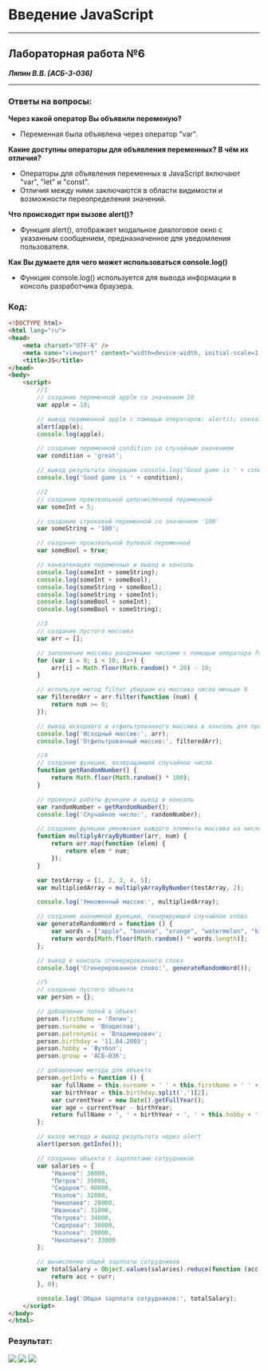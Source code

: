﻿# Введение JavaScript
___________________________________________________
## Лабораторная работа №6
***Ляпин В.В. [АСБ-3-036]***
___________________________________________________
### Ответы на вопросы:

**Через какой оператор Вы объявили переменую?**
- Переменная была объявлена через оператор "var".

**Какие доступны операторы для объявления переменных? В чём их отличия?**
- Операторы для объявления переменных в JavaScript включают "var", "let" и "const". 
- Отличия между ними заключаются в области видимости и возможности переопределения значений.

**Что происходит при вызове alert()?**
- Функция alert(), отображает модальное диалоговое окно с указанным сообщением, предназначенное для уведомления пользователя.

**Как Вы думаете для чего может использоваться console.log()**
- Функция console.log() используется для вывода информации в консоль разработчика браузера.

### Код:
```html
<!DOCTYPE html>
<html lang="ru">
<head>
    <meta charset="UTF-8" />
    <meta name="viewport" content="width=device-width, initial-scale=1.0" />
    <title>JS</title>
</head>
<body>
    <script>
        //1
        // создание переменной apple со значением 10
        var apple = 10;

        // вывод переменной apple с помощью операторов: alert(); console.log();
        alert(apple);
        console.log(apple);

        // создание переменной condition со случайным значением
        var condition = 'great';

        // вывод результата операции console.log('Good game is ' + condition)
        console.log('Good game is ' + condition);

        //2
        // создание произвольной целочисленной переменной
        var someInt = 5;

        // создание строковой переменной со значением '100'
        var someString = '100';

        // создание произвольной булевой переменной
        var someBool = true;

        // конкатенация переменных и вывод в консоль
        console.log(someInt + someString);
        console.log(someInt + someBool);
        console.log(someString + someBool);
        console.log(someString + someInt);
        console.log(someBool + someInt);
        console.log(someBool + someString);

        //3
        // создание пустого массива
        var arr = [];

        // заполнение массива рандомными числами с помощью оператора for
        for (var i = 0; i < 10; i++) {
            arr[i] = Math.floor(Math.random() * 20) - 10;
        }

        // используя метод filter убираем из массива числа меньше 0
        var filteredArr = arr.filter(function (num) {
            return num >= 0;
        });

        // вывод исходного и отфильтрованного массива в консоль для проверки
        console.log('Исходный массив:', arr);
        console.log('Отфильтрованный массив:', filteredArr);

        //4
        // создание функции, возвращающей случайное число
        function getRandomNumber() {
            return Math.floor(Math.random() * 100);
        }

        // проверка работы функции и вывод в консоль
        var randomNumber = getRandomNumber();
        console.log('Случайное число:', randomNumber);

        // создание функции умножения каждого элемента массива на число
        function multiplyArrayByNumber(arr, num) {
            return arr.map(function (elem) {
                return elem * num;
            });
        }

        var testArray = [1, 2, 3, 4, 5];
        var multipliedArray = multiplyArrayByNumber(testArray, 2);

        console.log('Умноженный массив:', multipliedArray);

        // создание анонимной функции, генерирующей случайное слово
        var generateRandomWord = function () {
            var words = ["apple", "banana", "orange", "watermelon", "kiwi"];
            return words[Math.floor(Math.random() * words.length)];
        };

        // вывод в консоль сгенерированного слова
        console.log('Сгенерированное слово:', generateRandomWord());

        //5
        // создание пустого объекта
        var person = {};

        // добавление полей в объект
        person.firstName = 'Ляпин';
        person.surname = 'Владислав';
        person.patronymic = 'Владимирович';
        person.birthday = '11.04.2003';
        person.hobby = 'Футбол';
        person.group = 'AСБ-036';

        // добавление метода для объекта
        person.getInfo = function () {
            var fullName = this.surname + ' ' + this.firstName + ' ' + this.patronymic;
            var birthYear = this.birthday.split('.')[2];
            var currentYear = new Date().getFullYear();
            var age = currentYear - birthYear;
            return fullName + ', ' + birthYear + ', ' + this.hobby + ', ' + age + ' лет';
        };

        // вызов метода и вывод результата через alert
        alert(person.getInfo());

        // создание объекта с зарплатами сотрудников
        var salaries = {
            "Иванов": 30000,
            "Петров": 35000,
            "Сидоров": 40000,
            "Козлов": 32000,
            "Николаев": 28000,
            "Иванова": 31000,
            "Петрова": 34000,
            "Сидорова": 38000,
            "Козлова": 29000,
            "Николаева": 33000
        };

        // вычисление общей зарплаты сотрудников
        var totalSalary = Object.values(salaries).reduce(function (acc, curr) {
            return acc + curr;
        }, 0);

        console.log('Общая зарплата сотрудников:', totalSalary);
    </script>
</body>
</html>
```

### Результат:
![](img/r1.png)
![](img/r2.png)
![](img/r3.png)
